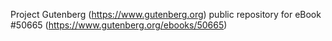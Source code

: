 Project Gutenberg (https://www.gutenberg.org) public repository for eBook #50665 (https://www.gutenberg.org/ebooks/50665)
